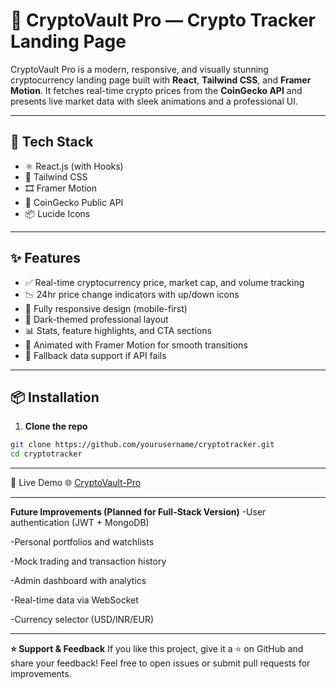 # 🚀 CryptoVault Pro — Crypto Tracker Landing Page

CryptoVault Pro is a modern, responsive, and visually stunning cryptocurrency landing page built with **React**, **Tailwind CSS**, and **Framer Motion**. It fetches real-time crypto prices from the **CoinGecko API** and presents live market data with sleek animations and a professional UI.

---

## 🧰 Tech Stack

- ⚛️ React.js (with Hooks)
- 🎨 Tailwind CSS
- 🎞️ Framer Motion
- 🔗 CoinGecko Public API
- 📦 Lucide Icons

---

## ✨ Features

- ✅ Real-time cryptocurrency price, market cap, and volume tracking
- 📉 24hr price change indicators with up/down icons
- 🧠 Fully responsive design (mobile-first)
- 🌙 Dark-themed professional layout
- 📊 Stats, feature highlights, and CTA sections
- 🎥 Animated with Framer Motion for smooth transitions
- 🧪 Fallback data support if API fails

---

## 📦 Installation

1. **Clone the repo**

```bash
git clone https://github.com/yourusername/cryptotracker.git
cd cryptotracker
```

---
🔗 Live Demo
🌐 [CryptoVault-Pro](https://cryptovault-pro.netlify.app/)

---

**Future Improvements (Planned for Full-Stack Version)**
-User authentication (JWT + MongoDB)

-Personal portfolios and watchlists

-Mock trading and transaction history

-Admin dashboard with analytics

-Real-time data via WebSocket

-Currency selector (USD/INR/EUR)

---

**⭐️ Support & Feedback**
If you like this project, give it a ⭐ on GitHub and share your feedback!
Feel free to open issues or submit pull requests for improvements.

